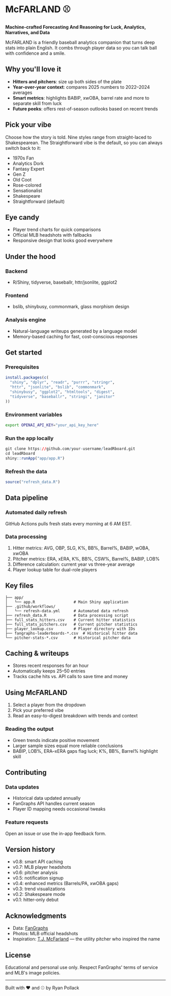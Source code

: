 # McFARLAND ⚾

**Machine-crafted Forecasting And Reasoning for Luck, Analytics, Narratives, and Data**

McFARLAND is a friendly baseball analytics companion that turns deep stats into plain English. It combs through player data so you can talk ball with confidence and a smile.

## Why you'll love it
- **Hitters and pitchers**: size up both sides of the plate
- **Year-over-year context**: compares 2025 numbers to 2022–2024 averages
- **Smart metrics**: highlights BABIP, xwOBA, barrel rate and more to separate skill from luck
- **Future peeks**: offers rest-of-season outlooks based on recent trends

## Pick your vibe
Choose how the story is told. Nine styles range from straight-laced to Shakespearean. The Straightforward vibe is the default, so you can always switch back to it:

- 1970s Fan
- Analytics Dork
- Fantasy Expert
- Gen Z
- Old Coot
- Rose-colored
- Sensationalist
- Shakespeare
- Straightforward (default)

## Eye candy
- Player trend charts for quick comparisons
- Official MLB headshots with fallbacks
- Responsive design that looks good everywhere

## Under the hood
### Backend
- R/Shiny, tidyverse, baseballr, httr/jsonlite, ggplot2

### Frontend
- bslib, shinybusy, commonmark, glass morphism design

### Analysis engine
- Natural-language writeups generated by a language model
- Memory-based caching for fast, cost-conscious responses

## Get started
### Prerequisites
```r
install.packages(c(
  "shiny", "dplyr", "readr", "purrr", "stringr",
  "httr", "jsonlite", "bslib", "commonmark",
  "shinybusy", "ggplot2", "htmltools", "digest",
  "tidyverse", "baseballr", "stringi", "janitor"
))
```

### Environment variables
```bash
export OPENAI_API_KEY="your_api_key_here"
```

### Run the app locally
```r
git clone https://github.com/your-username/leadRboard.git
cd leadRboard
shiny::runApp("app/app.R")
```

### Refresh the data
```r
source("refresh_data.R")
```

## Data pipeline
### Automated daily refresh
GitHub Actions pulls fresh stats every morning at 6 AM EST.

### Data processing
1. Hitter metrics: AVG, OBP, SLG, K%, BB%, Barrel%, BABIP, wOBA, xwOBA
2. Pitcher metrics: ERA, xERA, K%, BB%, CSW%, Barrel%, BABIP, LOB%
3. Difference calculation: current year vs three-year average
4. Player lookup table for dual-role players

## Key files
```
├── app/
│   └── app.R                 # Main Shiny application
├── .github/workflows/
│   └── refresh-data.yml      # Automated data refresh
├── refresh_data.R            # Data processing script
├── full_stats_hitters.csv    # Current hitter statistics
├── full_stats_pitchers.csv   # Current pitcher statistics
├── player_lookup.csv         # Player directory with IDs
├── fangraphs-leaderboards-*.csv  # Historical hitter data
└── pitcher-stats-*.csv       # Historical pitcher data
```

## Caching & writeups
- Stores recent responses for an hour
- Automatically keeps 25–50 entries
- Tracks cache hits vs. API calls to save time and money

## Using McFARLAND
1. Select a player from the dropdown
2. Pick your preferred vibe
3. Read an easy-to-digest breakdown with trends and context

### Reading the output
- Green trends indicate positive movement
- Larger sample sizes equal more reliable conclusions
- BABIP, LOB%, ERA–xERA gaps flag luck; K%, BB%, Barrel% highlight skill

## Contributing
### Data updates
- Historical data updated annually
- FanGraphs API handles current season
- Player ID mapping needs occasional tweaks

### Feature requests
Open an issue or use the in-app feedback form.

## Version history
- v0.8: smart API caching
- v0.7: MLB player headshots
- v0.6: pitcher analysis
- v0.5: notification signup
- v0.4: enhanced metrics (Barrels/PA, xwOBA gaps)
- v0.3: trend visualizations
- v0.2: Shakespeare mode
- v0.1: hitter-only debut

## Acknowledgments
- Data: [FanGraphs](https://www.fangraphs.com/)
- Photos: MLB official headshots
- Inspiration: [T.J. McFarland](https://www.fangraphs.com/players/tj-mcfarland/3237/stats?position=P) — the utility pitcher who inspired the name

## License
Educational and personal use only. Respect FanGraphs' terms of service and MLB's image policies.

---
Built with ❤️ and ⚾ by Ryan Pollack
